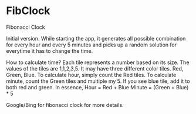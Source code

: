 # FibClock
Fibonacci Clock 

Initial version. While starting the app, it generates all possible combination for every hour and every 5 minutes and 
picks up a random solution for everytime it has to change the time.


How to calculate time? 
Each tile represents a number based on its size. The values of the tiles are 1,1,2,3,5.
It may have three different color tiles. Red, Green, Blue. 
To calculate hour, simply count the Red tiles. To calculate minute, count the Green tiles and multiple my 5.
If you see blue tile, add it to both red and green.
In essence,
 Hour = Red + Blue 
 Minute = (Green + Blue) * 5 

Google/Bing for fibonacci clock for more details.